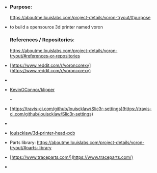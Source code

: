 - ### Purpose:
  https://aboutme.louislabs.com/project-details/voron-tryout/#purpose
- to build a opensource 3d printer named voron
  
  ### References / Repositories:
  https://aboutme.louislabs.com/project-details/voron-tryout/#references-or-repositories
- [https://www.reddit.com/r/voroncorexy](https://www.reddit.com/r/voroncorexy)
- [](https://www.reddit.com/r/voroncorexy)
- [KevinOConnor/klipper](https://www.github.com/KevinOConnor/klipper)
  
  [](https://www.github.com/KevinOConnor/klipper)-
  
  [](https://www.github.com/KevinOConnor/klipper)
- [https://travis-ci.com/github/louiscklaw/Slic3r-settings](https://travis-ci.com/github/louiscklaw/Slic3r-settings)
- [](https://travis-ci.com/github/louiscklaw/Slic3r-settings)
- [louiscklaw/3d-printer-head-pcb](https://www.github.com/louiscklaw/3d-printer-head-pcb)
  
  [](https://www.github.com/louiscklaw/3d-printer-head-pcb)
- [](https://www.github.com/louiscklaw/3d-printer-head-pcb)
  
  Parts library:
  https://aboutme.louislabs.com/project-details/voron-tryout/#parts-library
- [https://www.traceparts.com/](https://www.traceparts.com/)
- [](https://www.traceparts.com/)
  
  [](https://aboutme.louislabs.com/project-list)
  
  [](https://aboutme.louislabs.com/project-list)